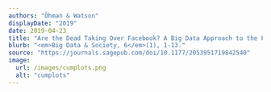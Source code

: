 ```yaml
---
authors: "Öhman & Watson"
displayDate: "2019"
date: 2019-04-23
title: "Are the Dead Taking Over Facebook? A Big Data Approach to the Future of Death Online"
blurb: "<em>Big Data & Society, 6</em>(1), 1-13."
source: "https://journals.sagepub.com/doi/10.1177/2053951719842540"
image:
  url: /images/cumplots.png
  alt: "cumplots"
---
```

